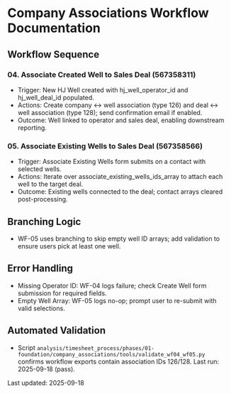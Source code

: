 # Company Associations Workflow Documentation

## Workflow Sequence

### 04. Associate Created Well to Sales Deal (567358311)
- Trigger: New HJ Well created with hj_well_operator_id and hj_well_deal_id populated.
- Actions: Create company ↔ well association (type 126) and deal ↔ well association (type 128); send confirmation email if enabled.
- Outcome: Well linked to operator and sales deal, enabling downstream reporting.

### 05. Associate Existing Wells to Sales Deal (567358566)
- Trigger: Associate Existing Wells form submits on a contact with selected wells.
- Actions: Iterate over associate_existing_wells_ids_array to attach each well to the target deal.
- Outcome: Existing wells connected to the deal; contact arrays cleared post-processing.

## Branching Logic
- WF-05 uses branching to skip empty well ID arrays; add validation to ensure users pick at least one well.

## Error Handling
- Missing Operator ID: WF-04 logs failure; check Create Well form submission for required fields.
- Empty Well Array: WF-05 logs no-op; prompt user to re-submit with valid selections.

## Automated Validation
- Script `analysis/timesheet_process/phases/01-foundation/company_associations/tools/validate_wf04_wf05.py` confirms workflow exports contain association IDs 126/128. Last run: 2025-09-18 (pass).

Last updated: 2025-09-18

